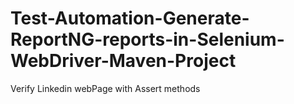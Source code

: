 # Test-Automation-Generate-ReportNG-reports-in-Selenium-WebDriver-Maven-Project
Verify Linkedin webPage with Assert methods 

